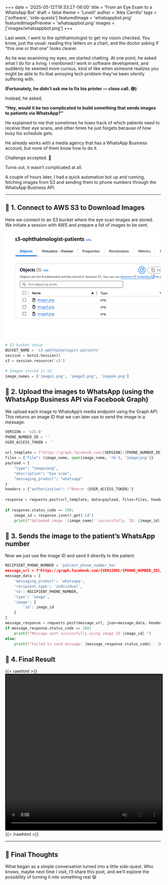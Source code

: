 +++
date = '2025-05-12T19:33:27-06:00'
title = 'From an Eye Exam to a WhatsApp Bot'
draft = false
theme = 'LoveIt'
author = 'Alex Carrillo'
tags = ['software', 'side-quests']
featuredImage = 'whatsappbot.png'
featuredImagePreview = 'whatsappbot.png'
images = ['images/whatsappbot.png']
+++

Last week, I went to the ophthalmologist to get my vision checked. You know, just the usual: reading tiny letters on a chart, and the doctor asking if "this one or that one" looks clearer. 

As he was examining my eyes, we started chatting. At one point, he asked what I do for a living. I mentioned I work in software development, and suddenly he seemed more curious, kind of like when someone realizes you might be able to fix that annoying tech problem they’ve been silently suffering with.

**(Fortunately, he didn’t ask me to fix his printer — close call. 😅)**

Instead, he asked,

**“Hey, would it be too complicated to build something that sends images to patients via WhatsApp?”**

He explained to me that sometimes he loses track of which patients need to receive their eye scans, and other times he just forgets because of how busy his schedule gets.

He already works with a media agency that has a WhatsApp Business account, but none of them know how to do it.

Challenge accepted. 💪

Turns out, it wasn’t complicated at all.

A couple of hours later, I had a quick automation bot up and running, fetching images from S3 and sending them to phone numbers through the WhatsApp Business API.

---

## 🔗 1. Connect to AWS S3 to Download Images

Here we connect to an S3 bucket where the eye scan images are stored. We initiate a session with AWS and prepare a list of images to be sent.

![alt](s3patients.png)

```python
# S3 bucket setup
BUCKET_NAME = 's3-ophthalmologist-patients'
session = boto3.Session()
s3 = session.resource('s3')

# Images stored in S3
image_names = ['image1.png', 'image3.png', 'image4.png']


```

## 📇 2. Upload the images to WhatsApp (using the WhatsApp Business API via Facebook Graph)
We upload each image to WhatsApp’s media endpoint using the Graph API. This returns an image ID that we can later use to send the image in a message.

```python
VERSION = 'v21.0'
PHONE_NUMBER_ID = ''
USER_ACCESS_TOKEN = ''

url_template = f"https://graph.facebook.com/{VERSION}/{PHONE_NUMBER_ID}/media"
files = {"file": (image_name, open(image_name, 'rb'), 'image/png')}
payload = {
    "type": "image/png",
    "description": "Eye scan",
    "messaging_product": "whatsapp"
}
headers = {"authorization": f"Bearer {USER_ACCESS_TOKEN}"}

response = requests.post(url_template, data=payload, files=files, headers=headers)

if response.status_code == 200:
    image_id = response.json().get('id')
    print(f"Uploaded image '{image_name}' successfully. ID: {image_id}")

```
## 📇 3. Sends the image to the patient’s WhatsApp number
Now we just use the image ID and send it directly to the patient.

```python {linenos=inline}
RECIPIENT_PHONE_NUMBER = 'patient_phone_number_her
message_url = f"https://graph.facebook.com/{VERSION}/{PHONE_NUMBER_ID}/messages"
message_data = {
    'messaging_product': 'whatsapp',
    'recipient_type': 'individual',
    'to': RECIPIENT_PHONE_NUMBER,
    'type': 'image',
    'image': {
        'id': image_id
    }
}
message_response = requests.post(message_url, json=message_data, headers=header
if message_response.status_code == 200:
    print(f"Message sent successfully using image ID {image_id}.")
else:
    print(f"Failed to send message: {message_response.status_code} - {message_response.text}")

```

## 📇 4. Final Result

{{< rawhtml >}}    
    <video playsinline controls="true" style="border:solid;" height="500rem" width=100% controls autoplay>
        <source src="/blog/videos/whatsappbot.webm" type="video/webm">
    Your browser does not support the video tag.  
    </video>
{{< /rawhtml >}}

---
## 🧠 Final Thoughts

What began as a simple conversation turned into a little side-quest. Who knows, maybe next time I visit, I’ll share this post, and we’ll explore the possibility of turning it into something real 😄